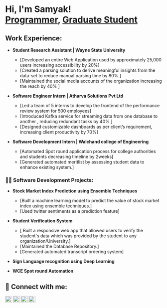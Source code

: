 <h1>Hi, I'm Samyak! <br/><a href="https://github.com/samyak-hash">Programmer</a>, <a href="https://www.linkedin.com/in/samyak-kabure/">Graduate Student</a>

<h2> Work Experience: </h2>

- <b>Student Research Assistant | Wayne State University </b>
  - [Developed an entire Web Application used by approximately 25,000 users increasing accessibility by 20%]
  - [Created a parsing solution to derive meaningful insights from the data-set to reduce manual parsing time by 80% ]
  - [Maintained the social media accounts of the organization increasing the reach by 40% ]
  

- <b>Software Engineer Intern | Atharva Solutions Pvt Ltd </b>
  - [Led a team of 5 interns to develop the frontend of the performance review system for 500 employees]
  - [Introduced Kafka service for streaming data from one database to another , reducing redundant tasks by 40% ]
  - [Designed customizable dashboards as per client’s requirement, increasing client productivity by 70%]

- <b>Software Development Intern | Walchand college of Engineering </b>
  - [Automated Spot round application process for college authorities and students decreasing timeline by 2weeks]
  - [Generated automated meritlist by assessing student data to enhance existing system.]
  


<h3>👨‍💻 Software Development Projects:</h3>

- <b>Stock Market Index Prediction using Ensemble Techniques</b>
  - [Built a machine learning model to predict the value of stock market index using ensemble techniques.]
  - [Used twitter sentiments as a prediction feature]

- <b>Student Verification System</b>
  - [ Built a responsive web app that allowed users to verify the student's data which was provided by the student to any organization/University.]
  - [Maintained the Database Repository.]
  - [Generated automated transcript ordering system]

- <b>Sign Language recognition using Deep Learning</b>
  
- <b>WCE Spot round Automation</b>


<h2> 🤳 Connect with me:</h2>

[<img align="left" alt="JoshMadakor | YouTube" width="22px" src="https://cdn.jsdelivr.net/npm/simple-icons@v3/icons/youtube.svg" />][youtube]
[<img align="left" alt="JoshMadakor | Twitter" width="22px" src="https://cdn.jsdelivr.net/npm/simple-icons@v3/icons/twitter.svg" />][twitter]
[<img align="left" alt="JoshMadakor | LinkedIn" width="22px" src="https://cdn.jsdelivr.net/npm/simple-icons@v3/icons/linkedin.svg" />][linkedin]
[<img align="left" alt="JoshMadakor | Instagram" width="22px" src="https://cdn.jsdelivr.net/npm/simple-icons@v3/icons/instagram.svg" />][instagram]

[twitter]: https://twitter.com
[youtube]: https://www.youtube.com
[instagram]: https://www.instagram.com
[linkedin]: https://linkedin.com

<!--
**joshmadakor1/joshmadakor1** is a ✨ _special_ ✨ repository because its `README.md` (this file) appears on your GitHub profile.

Here are some ideas to get you started:

- 🔭 I’m currently working on ...
- 🌱 I’m currently learning ...
- 👯 I’m looking to collaborate on ...
- 🤔 I’m looking for help with ...
- 💬 Ask me about ...
- 📫 How to reach me: ...
- 😄 Pronouns: ...
- ⚡ Fun fact: ...
-->
